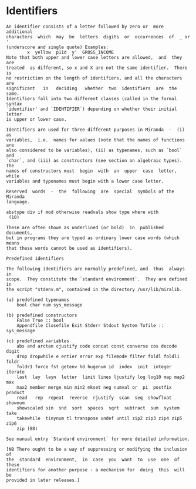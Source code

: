 # Identifiers

    An identifier consists of a letter followed by zero or  more  additional
    characters  which  may  be  letters  digits  or  occurrences  of  _ or '
    (underscore and single quote) Examples:
            x  yellow  p11d  y'  GROSS_INCOME
    Note that both upper and lower case letters are allowed,  and  they  are
    treated  as different, so x and X are not the same identifier.  There is
    no restriction on the length of identifiers, and all the characters  are
    significant   in   deciding   whether  two  identifiers  are  the  same.
    Identifiers fall into two different classes (called in the formal syntax
    `identifier' and `IDENTIFIER`) depending on whether their initial letter
    is upper or lower case.

    Identifiers are used for three different purposes in Miranda  -  (i)  as
    variables,  i.e.  names for values (note that the names of functions are
    also considered to be variables), (ii) as typenames, such as `bool`  and
    `char`, and (iii) as constructors (see section on algebraic types).  The
    names of constructors must  begin  with  an  upper  case  letter,  while
    variables and typenames must begin with a lower case letter.

    Reserved  words  -  the  following  are  special  symbols of the Miranda
    language.

    abstype div if mod otherwise readvals show type where with
     (10)

    These are often shown as underlined (or bold)  in  published  documents,
    but in programs they are typed as ordinary lower case words (which means
    that these words cannot be used as identifiers).

    Predefined identifiers

    The following identifiers are normally predefined, and  thus  always  in
    scope.  They constitute the `standard environment`.  They are defined in
    the script "stdenv.m", contained in the directory /usr/lib/miralib.

    (a) predefined typenames
        bool char num sys_message

    (b) predefined constructors
        False True :: bool
        Appendfile Closefile Exit Stderr Stdout System Tofile :: sys_message

    (c) predefined variables
        abs and arctan cjustify code concat const converse cos decode  digit
        drop dropwhile e entier error exp filemode filter foldl foldl1 foldr
        foldr1 force fst getenv hd hugenum id  index  init  integer  iterate
        last  lay  layn  letter  limit lines ljustify log log10 map map2 max
        max2 member merge min min2 mkset neg numval or  pi  postfix  product
        read   rep  repeat  reverse  rjustify  scan  seq  showfloat  shownum
        showscaled sin  snd  sort  spaces  sqrt  subtract  sum  system  take
        takewhile  tinynum tl transpose undef until zip2 zip3 zip4 zip5 zip6
        zip (88)

    See manual entry `Standard environment` for more detailed information.

    [NB There ought to be a way of suppressing or modifying the inclusion of
    the  standard  environment,  in  case  you  want  to  use  one  of these
    identifiers for another purpose - a mechanism for  doing  this  will  be
    provided in later releases.]

